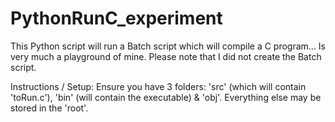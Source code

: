 # PythonRunC_experiment
This Python script will run a Batch script which will compile a C program... Is very much a playground of mine. Please note that I did not create the Batch script. 

Instructions / Setup:
Ensure you have 3 folders: 'src' (which will contain 'toRun.c'), 'bin' (will contain the executable) & 'obj'. 
Everything else may be stored in the 'root'. 
